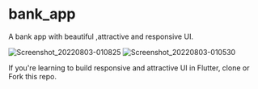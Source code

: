 # bank_app

A bank app with beautiful ,attractive and responsive UI.

![Screenshot_20220803-010825](https://user-images.githubusercontent.com/66758017/182497691-b1315c38-fdc3-4d2f-83c1-69f9bff99f27.jpg) ![Screenshot_20220803-010530](https://user-images.githubusercontent.com/66758017/182497744-12a859bc-0d32-4112-81d2-e147ea62cc71.jpg)


If you're learning to build responsive and attractive UI in Flutter, clone or Fork this repo.
